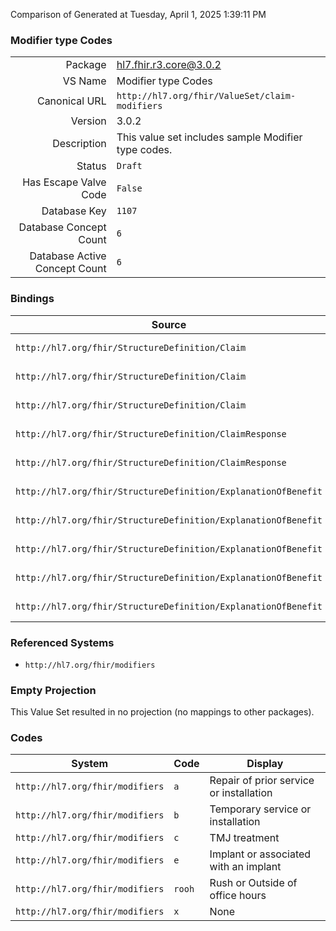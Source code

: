 Comparison of 
Generated at Tuesday, April 1, 2025 1:39:11 PM

### Modifier type Codes

|      |     |
| ---: | --- |
| Package | hl7.fhir.r3.core@3.0.2 |
| VS Name | Modifier type Codes |
| Canonical URL | `http://hl7.org/fhir/ValueSet/claim-modifiers` |
| Version | 3.0.2 |
| Description | This value set includes sample Modifier type codes. |
| Status | `Draft` |
| Has Escape Valve Code | `False` |
| Database Key | `1107` |
| Database Concept Count | `6` |
| Database Active Concept Count | `6` |
### Bindings

| Source | Element | Binding | Strength | Element Short |
| ------ | ------- | ------- | -------- | ------------- |
| `http://hl7.org/fhir/StructureDefinition/Claim` | `Claim.item.modifier` | `http://hl7.org/fhir/ValueSet/claim-modifiers` | `Example` | Service/Product billing modifiers |
| `http://hl7.org/fhir/StructureDefinition/Claim` | `Claim.item.detail.modifier` | `http://hl7.org/fhir/ValueSet/claim-modifiers` | `Example` | Service/Product billing modifiers |
| `http://hl7.org/fhir/StructureDefinition/Claim` | `Claim.item.detail.subDetail.modifier` | `http://hl7.org/fhir/ValueSet/claim-modifiers` | `Example` | Service/Product billing modifiers |
| `http://hl7.org/fhir/StructureDefinition/ClaimResponse` | `ClaimResponse.addItem.modifier` | `http://hl7.org/fhir/ValueSet/claim-modifiers` | `Example` | Service/Product billing modifiers |
| `http://hl7.org/fhir/StructureDefinition/ClaimResponse` | `ClaimResponse.addItem.detail.modifier` | `http://hl7.org/fhir/ValueSet/claim-modifiers` | `Example` | Service/Product billing modifiers |
| `http://hl7.org/fhir/StructureDefinition/ExplanationOfBenefit` | `ExplanationOfBenefit.item.modifier` | `http://hl7.org/fhir/ValueSet/claim-modifiers` | `Example` | Service/Product billing modifiers |
| `http://hl7.org/fhir/StructureDefinition/ExplanationOfBenefit` | `ExplanationOfBenefit.item.detail.modifier` | `http://hl7.org/fhir/ValueSet/claim-modifiers` | `Example` | Service/Product billing modifiers |
| `http://hl7.org/fhir/StructureDefinition/ExplanationOfBenefit` | `ExplanationOfBenefit.item.detail.subDetail.modifier` | `http://hl7.org/fhir/ValueSet/claim-modifiers` | `Example` | Service/Product billing modifiers |
| `http://hl7.org/fhir/StructureDefinition/ExplanationOfBenefit` | `ExplanationOfBenefit.addItem.modifier` | `http://hl7.org/fhir/ValueSet/claim-modifiers` | `Example` | Service/Product billing modifiers |
| `http://hl7.org/fhir/StructureDefinition/ExplanationOfBenefit` | `ExplanationOfBenefit.addItem.detail.modifier` | `http://hl7.org/fhir/ValueSet/claim-modifiers` | `Example` | Service/Product billing modifiers |

### Referenced Systems

* `http://hl7.org/fhir/modifiers`
### Empty Projection

This Value Set resulted in no projection (no mappings to other packages).

### Codes

| System | Code | Display |
| ------ | ---- | ------- |
| `http://hl7.org/fhir/modifiers` | `a` | Repair of prior service or installation |
| `http://hl7.org/fhir/modifiers` | `b` | Temporary service or installation |
| `http://hl7.org/fhir/modifiers` | `c` | TMJ treatment |
| `http://hl7.org/fhir/modifiers` | `e` | Implant or associated with an implant |
| `http://hl7.org/fhir/modifiers` | `rooh` | Rush or Outside of office hours |
| `http://hl7.org/fhir/modifiers` | `x` | None |
